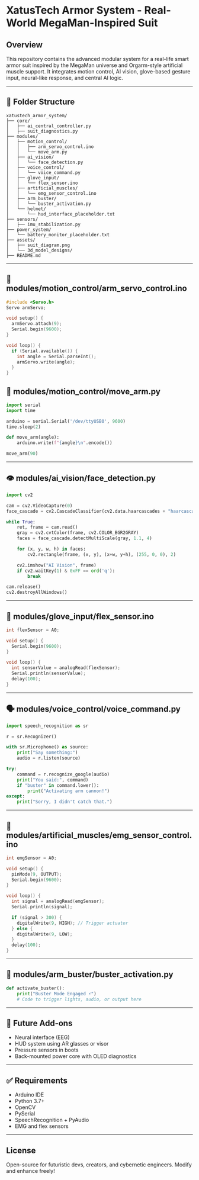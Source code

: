 # XatusTech Armor System - Real-World MegaMan-Inspired Suit

## Overview
This repository contains the advanced modular system for a real-life smart armor suit inspired by the MegaMan universe and Orgarm-style artificial muscle support. It integrates motion control, AI vision, glove-based gesture input, neural-like response, and central AI logic.

---

## 📁 Folder Structure
```
xatustech_armor_system/
├── core/
│   ├── ai_central_controller.py
│   ├── suit_diagnostics.py
├── modules/
│   ├── motion_control/
│   │   ├── arm_servo_control.ino
│   │   └── move_arm.py
│   ├── ai_vision/
│   │   └── face_detection.py
│   ├── voice_control/
│   │   └── voice_command.py
│   ├── glove_input/
│   │   └── flex_sensor.ino
│   ├── artificial_muscles/
│   │   └── emg_sensor_control.ino
│   ├── arm_buster/
│   │   └── buster_activation.py
│   └── helmet/
│       └── hud_interface_placeholder.txt
├── sensors/
│   ├── imu_stabilization.py
├── power_system/
│   └── battery_monitor_placeholder.txt
├── assets/
│   ├── suit_diagram.png
│   └── 3d_model_designs/
├── README.md
```

---

## 🧠 modules/motion_control/arm_servo_control.ino
```cpp
#include <Servo.h>
Servo armServo;

void setup() {
  armServo.attach(9);
  Serial.begin(9600);
}

void loop() {
  if (Serial.available()) {
    int angle = Serial.parseInt();
    armServo.write(angle);
  }
}
```

## 🧠 modules/motion_control/move_arm.py
```python
import serial
import time

arduino = serial.Serial('/dev/ttyUSB0', 9600)
time.sleep(2)

def move_arm(angle):
    arduino.write(f"{angle}\n".encode())

move_arm(90)
```

---

## 👁 modules/ai_vision/face_detection.py
```python
import cv2

cam = cv2.VideoCapture(0)
face_cascade = cv2.CascadeClassifier(cv2.data.haarcascades + "haarcascade_frontalface_default.xml")

while True:
    ret, frame = cam.read()
    gray = cv2.cvtColor(frame, cv2.COLOR_BGR2GRAY)
    faces = face_cascade.detectMultiScale(gray, 1.1, 4)

    for (x, y, w, h) in faces:
        cv2.rectangle(frame, (x, y), (x+w, y+h), (255, 0, 0), 2)

    cv2.imshow("AI Vision", frame)
    if cv2.waitKey(1) & 0xFF == ord('q'):
        break

cam.release()
cv2.destroyAllWindows()
```

---

## 🧤 modules/glove_input/flex_sensor.ino
```cpp
int flexSensor = A0;

void setup() {
  Serial.begin(9600);
}

void loop() {
  int sensorValue = analogRead(flexSensor);
  Serial.println(sensorValue);
  delay(100);
}
```

---

## 🗣 modules/voice_control/voice_command.py
```python
import speech_recognition as sr

r = sr.Recognizer()

with sr.Microphone() as source:
    print("Say something:")
    audio = r.listen(source)

try:
    command = r.recognize_google(audio)
    print("You said:", command)
    if "buster" in command.lower():
        print("Activating arm cannon!")
except:
    print("Sorry, I didn't catch that.")
```

---

## 💪 modules/artificial_muscles/emg_sensor_control.ino
```cpp
int emgSensor = A0;

void setup() {
  pinMode(9, OUTPUT);
  Serial.begin(9600);
}

void loop() {
  int signal = analogRead(emgSensor);
  Serial.println(signal);

  if (signal > 300) {
    digitalWrite(9, HIGH); // Trigger actuator
  } else {
    digitalWrite(9, LOW);
  }
  delay(100);
}
```

---

## 🔫 modules/arm_buster/buster_activation.py
```python
def activate_buster():
    print("Buster Mode Engaged ⚡️")
    # Code to trigger lights, audio, or output here
```

---

## 📌 Future Add-ons
- Neural interface (EEG)
- HUD system using AR glasses or visor
- Pressure sensors in boots
- Back-mounted power core with OLED diagnostics

---

## ✅ Requirements
- Arduino IDE
- Python 3.7+
- OpenCV
- PySerial
- SpeechRecognition + PyAudio
- EMG and flex sensors

---

## License
Open-source for futuristic devs, creators, and cybernetic engineers.
Modify and enhance freely!
